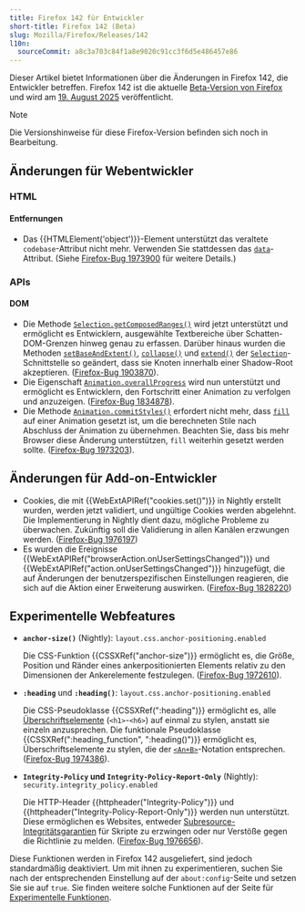 ```yaml
---
title: Firefox 142 für Entwickler
short-title: Firefox 142 (Beta)
slug: Mozilla/Firefox/Releases/142
l10n:
  sourceCommit: a8c3a703c84f1a8e9020c91cc3f6d5e486457e86
---
```


Dieser Artikel bietet Informationen über die Änderungen in Firefox 142, die Entwickler betreffen.
Firefox 142 ist die aktuelle [Beta-Version von Firefox](https://www.firefox.com/en-US/channel/desktop/#beta) und wird am [19. August 2025](https://whattrainisitnow.com/release/?version=142) veröffentlicht.

> [!NOTE]
> Die Versionshinweise für diese Firefox-Version befinden sich noch in Bearbeitung.

<!-- Authors: Please uncomment any headings you are writing notes for -->

## Änderungen für Webentwickler

<!-- ### Developer Tools -->

### HTML

<!-- No notable changes. -->

#### Entfernungen

- Das {{HTMLElement('object')}}-Element unterstützt das veraltete `codebase`-Attribut nicht mehr. Verwenden Sie stattdessen das [`data`](/de/docs/Web/HTML/Reference/Elements/object#data)-Attribut. (Siehe [Firefox-Bug 1973900](https://bugzil.la/1973900) für weitere Details.)

<!-- ### CSS -->

<!-- No notable changes. -->

<!-- #### Removals -->

<!-- ### JavaScript -->

<!-- No notable changes. -->

<!-- #### Removals -->

<!-- ### SVG -->

<!-- #### Removals -->

<!-- ### HTTP -->

<!-- #### Removals -->

<!-- ### Security -->

<!-- #### Removals -->

### APIs

#### DOM

- Die Methode [`Selection.getComposedRanges()`](/de/docs/Web/API/Selection/getComposedRanges) wird jetzt unterstützt und ermöglicht es Entwicklern, ausgewählte Textbereiche über Schatten-DOM-Grenzen hinweg genau zu erfassen. Darüber hinaus wurden die Methoden [`setBaseAndExtent()`](/de/docs/Web/API/Selection/setBaseAndExtent), [`collapse()`](/de/docs/Web/API/Selection/collapse) und [`extend()`](/de/docs/Web/API/Selection/extend) der [`Selection`](/de/docs/Web/API/Selection)-Schnittstelle so geändert, dass sie Knoten innerhalb einer Shadow-Root akzeptieren. ([Firefox-Bug 1903870](https://bugzil.la/1903870)).
- Die Eigenschaft [`Animation.overallProgress`](/de/docs/Web/API/Animation/overallProgress) wird nun unterstützt und ermöglicht es Entwicklern, den Fortschritt einer Animation zu verfolgen und anzuzeigen. ([Firefox-Bug 1834878](https://bugzil.la/1834878)).
- Die Methode [`Animation.commitStyles()`](/de/docs/Web/API/Animation/commitStyles) erfordert nicht mehr, dass [`fill`](/de/docs/Web/API/KeyframeEffect/KeyframeEffect#fill) auf einer Animation gesetzt ist, um die berechneten Stile nach Abschluss der Animation zu übernehmen. Beachten Sie, dass bis mehr Browser diese Änderung unterstützen, `fill` weiterhin gesetzt werden sollte. ([Firefox-Bug 1973203](https://bugzil.la/1973203)).

<!-- #### Media, WebRTC, and Web Audio -->

<!-- #### Removals -->

<!-- ### WebAssembly -->

<!-- #### Removals -->

<!-- ### WebDriver conformance (WebDriver BiDi, Marionette) -->

<!-- #### General -->

<!-- #### WebDriver BiDi -->

<!-- #### Marionette -->

## Änderungen für Add-on-Entwickler

- Cookies, die mit {{WebExtAPIRef("cookies.set()")}} in Nightly erstellt wurden, werden jetzt validiert, und ungültige Cookies werden abgelehnt. Die Implementierung in Nightly dient dazu, mögliche Probleme zu überwachen. Zukünftig soll die Validierung in allen Kanälen erzwungen werden. ([Firefox-Bug 1976197](https://bugzil.la/1976197))
- Es wurden die Ereignisse {{WebExtAPIRef("browserAction.onUserSettingsChanged")}} und {{WebExtAPIRef("action.onUserSettingsChanged")}} hinzugefügt, die auf Änderungen der benutzerspezifischen Einstellungen reagieren, die sich auf die Aktion einer Erweiterung auswirken. ([Firefox-Bug 1828220](https://bugzil.la/1828220))

<!-- ### Removals -->

<!-- ### Other -->

## Experimentelle Webfeatures

- **`anchor-size()`** (Nightly): `layout.css.anchor-positioning.enabled`

  Die CSS-Funktion {{CSSXRef("anchor-size")}} ermöglicht es, die Größe, Position und Ränder eines ankerpositionierten Elements relativ zu den Dimensionen der Ankerelemente festzulegen. ([Firefox-Bug 1972610](https://bugzil.la/1972610)).

- **`:heading`** und **`:heading()`**: `layout.css.anchor-positioning.enabled`

  Die CSS-Pseudoklasse {{CSSXRef(":heading")}} ermöglicht es, alle [Überschriftselemente](/de/docs/Web/HTML/Reference/Elements/Heading_Elements) (`<h1>`-`<h6>`) auf einmal zu stylen, anstatt sie einzeln anzusprechen. Die funktionale Pseudoklasse {{CSSXRef(":heading_function", ":heading()")}} ermöglicht es, Überschriftselemente zu stylen, die der [`<An+B>`](/de/docs/Web/CSS/:heading_function#functional_notation)-Notation entsprechen. ([Firefox-Bug 1974386](https://bugzil.la/1974386)).

- **`Integrity-Policy` und `Integrity-Policy-Report-Only`** (Nightly): `security.integrity_policy.enabled`

  Die HTTP-Header {{httpheader("Integrity-Policy")}} und {{httpheader("Integrity-Policy-Report-Only")}} werden nun unterstützt. Diese ermöglichen es Websites, entweder [Subresource-Integritätsgarantien](/de/docs/Web/Security/Subresource_Integrity) für Skripte zu erzwingen oder nur Verstöße gegen die Richtlinie zu melden.
  ([Firefox-Bug 1976656](https://bugzil.la/1976656)).

Diese Funktionen werden in Firefox 142 ausgeliefert, sind jedoch standardmäßig deaktiviert.
Um mit ihnen zu experimentieren, suchen Sie nach der entsprechenden Einstellung auf der `about:config`-Seite und setzen Sie sie auf `true`.
Sie finden weitere solche Funktionen auf der Seite für [Experimentelle Funktionen](/de/docs/Mozilla/Firefox/Experimental_features).
